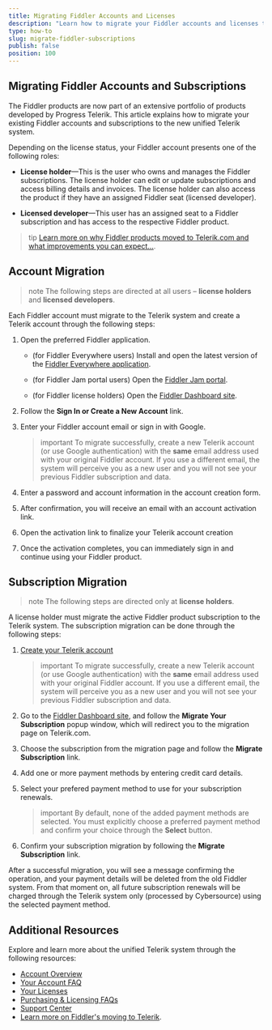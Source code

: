 ```yaml
---
title: Migrating Fiddler Accounts and Licenses
description: "Learn how to migrate your Fiddler accounts and licenses to the Progress Telerik system."
type: how-to
slug: migrate-fiddler-subscriptions
publish: false
position: 100
---
```




## Migrating Fiddler Accounts and Subscriptions


The Fiddler products are now part of an extensive portfolio of products developed by Progress Telerik. This article explains how to migrate your existing Fiddler accounts and subscriptions to the new unified Telerik system.

Depending on the license status, your Fiddler account presents one of the following roles:

* **License holder**&mdash;This is the user who owns and manages the Fiddler subscriptions. The license holder can edit or update subscriptions and access billing details and invoices. The license holder can also access the product if they have an assigned Fiddler seat (licensed developer).

* **Licensed developer**&mdash;This user has an assigned seat to a Fiddler subscription and has access to the respective Fiddler product.

>tip [Learn more on why Fiddler products moved to Telerik.com and what improvements you can expect...](https://www.telerik.com/blogs/fiddler-moving-telerik-what-expect).

## Account Migration

>note The following steps are directed at all users – **license holders** and **licensed developers**.

Each Fiddler account must migrate to the Telerik system and create a Telerik account through the following steps:

1. Open the preferred Fiddler application.

    * (for Fiddler Everywhere users) Install and open the latest version of the [Fiddler Everywhere application](https://www.telerik.com/download/fiddler-everywhere).
    
    * (for Fiddler Jam portal users) Open the [Fiddler Jam portal](https://jam.getfiddler.com). 

    * (for Fiddler license holders) Open the [Fiddler Dashboard site](https://dashboard.getfiddler.com/login).

1. Follow the **Sign In or Create a New Account** link.

1. Enter your Fiddler account email or sign in with Google.

    >important To migrate successfully, create a new Telerik account (or use Google authentication) with the **same** email address used with your original Fiddler account. If you use a different email, the system will perceive you as a new user and you will not see your previous Fiddler subscription and data.

1. Enter a password and account information in the account creation form.

1. After confirmation, you will receive an email with an account activation link.

1. Open the activation link to finalize your Telerik account creation 

1. Once the activation completes, you can immediately sign in and continue using your Fiddler product.


## Subscription Migration

>note The following steps are directed only at **license holders**.

A license holder must migrate the active Fiddler product subscription to the Telerik system. The subscription migration can be done through the following steps:

1. [Create your Telerik account](#account-migration)

    >important To migrate successfully, create a new Telerik account (or use Google authentication) with the **same** email address used with your original Fiddler account. If you use a different email, the system will perceive you as a new user and you will not see your previous Fiddler subscription and data.

1. Go to the [Fiddler Dashboard site](https://dashboard.getfiddler.com), and follow the **Migrate Your Subscription** popup window, which will redirect you to the migration page on Telerik.com.

1. Choose the subscription from the migration page and follow the **Migrate Subscription** link.

1. Add one or more payment methods by entering credit card details.

1. Select your prefered payment method to use for your subscription renewals.

    >important By default, none of the added payment methods are selected. You must explicitly choose a preferred payment method and confirm your choice through the **Select** button.

1. Confirm your subscription migration by following the **Migrate Subscription** link.

After a successful migration, you will see a message confirming the operation, and your payment details will be deleted from the old Fiddler system. From that moment on, all future subscription renewals will be charged through the Telerik system only (processed by Cybersource) using the selected payment method.


## Additional Resources

Explore and learn more about the unified Telerik system through the following resources:

- [Account Overview](https://www.telerik.com/account/)
- [Your Account FAQ](https://www.telerik.com/account/faqs)
- [Your Licenses](https://www.telerik.com/account/your-licenses)
- [Purchasing & Licensing FAQs](https://www.telerik.com/purchase/faq/licensing-purchasing)
- [Support Center](https://www.telerik.com/account/support-center)
- [Learn more on Fiddler's moving to Telerik](https://www.telerik.com/blogs/fiddler-moving-telerik-what-expect).